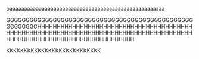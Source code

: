 baaaaaaaaaaaaaaaaaaaaaaaaaaaaaaaaaaaaaaaaaaaaaaaaaaaaa



GGGGGGGGGGGGGGGGGGGGGGGGGGGGGGGGGGGGGGGGGGGGGGGGGGGGGGGGHHHHHHHHHHHHHHHHHHHHHHHHHHHHHHHHHHHHHHHHHHHHHHHHHHHHHHHHHHHHHHHHHHHHHHHHHHHHHHHHHHHHHHHHHHHHHHHHHHHHHHHHHHHHHHHHHHHHHHHHH


KKKKKKKKKKKKKKKKKKKKKKKKKKK
